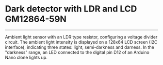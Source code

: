 # Dark detector with LDR and LCD GM12864-59N
--------------------------------------------
Ambient light sensor with an LDR type resistor, configuring a voltage divider circuit.
The ambient light intensity is displayed on a 128x64 LCD screen (I2C interface), indicating three states: light, semi-darkness and darness. In the "darkness" range, an LED connected to the digital pin D12 of an Arduino Nano clone lights up.
